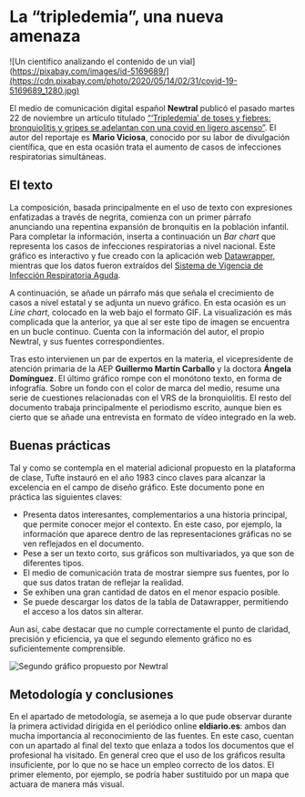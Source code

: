 # La “tripledemia”, una nueva amenaza

![Un científico analizando el contenido de un vial](https://pixabay.com/images/id-5169689/](https://cdn.pixabay.com/photo/2020/05/14/02/31/covid-19-5169689_1280.jpg)

El medio de comunicación digital español **Newtral** publicó el pasado martes 22 de noviembre un artículo titulado [“‘Tripledemia’ de toses y fiebres: bronquiolitis y gripes se adelantan con una covid en ligero ascenso”](https://www.newtral.es/explosion-toses-fiebres-bronquiolitis-gripes-adelantan-covid-ascenso/20221122/). El autor del reportaje es **Mario Viciosa**, conocido por su labor de divulgación científica, que en esta ocasión trata el aumento de casos de infecciones respiratorias simultáneas. 

## El texto

La composición, basada principalmente en el uso de texto con expresiones enfatizadas a través de negrita, comienza con un primer párrafo anunciando una repentina expansión de bronquitis en la población infantil. Para completar la información, inserta a continuación un *Bar chart* que representa los casos de infecciones respiratorias a nivel nacional. Este gráfico es interactivo y fue creado con la aplicación web [Datawrapper](https://www.datawrapper.de/_/tRMAe/), mientras que los datos fueron extraídos del [Sistema de Vigencia de Infección Respiratoria Aguda]( https://www.isciii.es/QueHacemos/Servicios/VigilanciaSaludPublicaRENAVE/EnfermedadesTransmisibles/Documents/GRIPE/Informes%20semanales/Temporada_2022-23/Informe%20semanal_SiVIRA_452022.pdf). 

A continuación, se añade un párrafo más que señala el crecimiento de casos a nivel estatal y se adjunta un nuevo gráfico. En esta ocasión es un *Line chart*, colocado en la web bajo el formato GIF. La visualización es más complicada que la anterior, ya que al ser este tipo de imagen se encuentra en un bucle continuo. Cuenta con la información del autor, el propio Newtral, y sus fuentes correspondientes.

Tras esto intervienen un par de expertos en la materia, el vicepresidente de atención primaria de la AEP **Guillermo Martín Carballo** y la doctora **Ángela Domínguez**. El último gráfico rompe con el monótono texto, en forma de infografía. Sobre un fondo con el color de marca del medio, resume una serie de cuestiones relacionadas con el VRS de la bronquiolitis. El resto del documento trabaja principalmente el periodismo escrito, aunque bien es cierto que se añade una entrevista en formato de vídeo integrado en la web. 

## Buenas prácticas

Tal y como se contempla en el material adicional propuesto en la plataforma de clase, Tufte instauró en el año 1983 cinco claves para alcanzar la excelencia en el campo de diseño gráfico. Este documento pone en práctica las siguientes claves:

* Presenta datos interesantes, complementarios a una historia principal, que permite conocer mejor el contexto. En este caso, por ejemplo, la información que aparece dentro de las representaciones gráficas no se ven reflejados en el documento.
* Pese a ser un texto corto, sus gráficos son multivariados, ya que son de diferentes tipos.
* El medio de comunicación trata de mostrar siempre sus fuentes, por lo que sus datos tratan de reflejar la realidad.
* Se exhiben una gran cantidad de datos en el menor espacio posible.
* Se puede descargar los datos de la tabla de Datawrapper, permitiendo el acceso a los datos sin alterar. 

Aun así, cabe destacar que no cumple correctamente el punto de claridad, precisión y eficiencia, ya que el segundo elemento gráfico no es suficientemente comprensible.

![Segundo gráfico propuesto por Newtral](https://www.newtral.es/wp-content/uploads/2022/11/vrs-21-22_1.gif?x63937)

## Metodología y conclusiones

En el apartado de metodología, se asemeja a lo que pude observar durante la primera actividad dirigida en el periódico online **eldiario.es**: ambos dan mucha importancia al reconocimiento de las fuentes. En este caso, cuentan con un apartado al final del texto que enlaza a todos los documentos que el profesional ha visitado. 
En general creo que el uso de los gráficos resulta insuficiente, por lo que no se hace un empleo correcto de los datos. El primer elemento, por ejemplo, se podría haber sustituido por un mapa que actuara de manera más visual.
